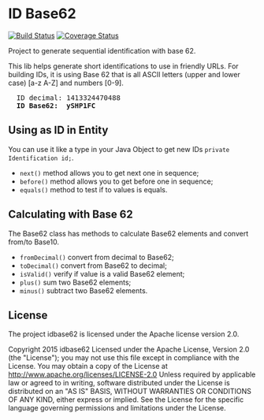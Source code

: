 ID Base62
========

[![Build Status](http://img.shields.io/travis/lucasb/idbase62/master.svg)](https://travis-ci.org/lucasb/idbase62)
[![Coverage Status](http://img.shields.io/coveralls/lucasb/idbase62/master.svg)](https://coveralls.io/github/lucasb/idbase62?branch=master)

Project to generate sequential identification with base 62.

This lib helps generate short identifications to use in friendly URLs. For building IDs, it is using Base 62 that is all ASCII letters (upper and lower case) [a-z A-Z] and numbers [0-9].

<pre>
  ID decimal: 1413324470488
  <b>ID Base62:  ySHP1FC</b>
</pre>

Using as ID in Entity
-----
You can use it like a type in your Java Object to get new IDs <code>private Identification id;</code>.
- <code>next()</code> method allows you to get next one in sequence;
- <code>before()</code> method allows you to get before one in sequence;
- <code>equals()</code> method to test if to values is equals.

Calculating with Base 62
-----
The Base62 class has methods to calculate Base62 elements and convert from/to Base10.
- <code>fromDecimal()</code> convert from decimal to Base62;
- <code>toDecimal()</code> convert from Base62 to decimal;
- <code>isValid()</code> verify if value is a valid Base62 element;
- <code>plus()</code> sum two Base62 elements;
- <code>minus()</code> subtract two Base62 elements.

License
-----
The project idbase62 is licensed under the Apache license version 2.0.

Copyright 2015 idbase62
Licensed under the Apache License, Version 2.0 (the "License");
you may not use this file except in compliance with the License.
You may obtain a copy of the License at
    http://www.apache.org/licenses/LICENSE-2.0
Unless required by applicable law or agreed to in writing, software
distributed under the License is distributed on an "AS IS" BASIS,
WITHOUT WARRANTIES OR CONDITIONS OF ANY KIND, either express or implied.
See the License for the specific language governing permissions and
limitations under the License.

